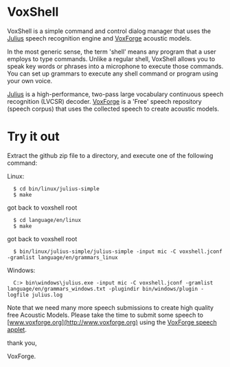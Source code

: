 # VoxShell

VoxShell is a simple command and control dialog manager that uses the [Julius](http://julius.osdn.jp/en_index.php)
speech recognition engine and [VoxForge](http://www.voxforge.org) acoustic models.

In the most generic sense, the term 'shell' means any program that a user
employs to type commands.  Unlike a regular shell, VoxShell allows 
you to speak key words or phrases into a microphone to execute those commands. 
You can set up grammars to execute any shell command or program using your 
own voice. 

[Julius](http://julius.osdn.jp/en_index.php) is a high-performance, two-pass large vocabulary continuous speech 
recognition (LVCSR) decoder.  [VoxForge](http://www.voxforge.org) is a 'Free' speech repository (speech 
corpus) that uses the collected speech to create acoustic models.

# Try it out

Extract the github zip file to a directory, and execute one of the following 
command:

  Linux:

      $ cd bin/linux/julius-simple
      $ make
got back to voxshell root

      $ cd language/en/linux
      $ make
got back to voxshell root

      $ bin/linux/julius-simple/julius-simple -input mic -C voxshell.jconf -gramlist language/en/grammars_linux

  Windows:

      C:> bin\windows\julius.exe -input mic -C voxshell.jconf -gramlist language/en/grammars_windows.txt -plugindir bin/windows/plugin -logfile julius.log  

Note that we need many more speech submissions to create high quality free Acoustic 
Models.  Please take the time to submit some speech to [www.voxforge.org](http://www.voxforge.org) using the 
[VoxForge speech applet](http://www.voxforge.org/home/read).

thank you,

VoxForge.
